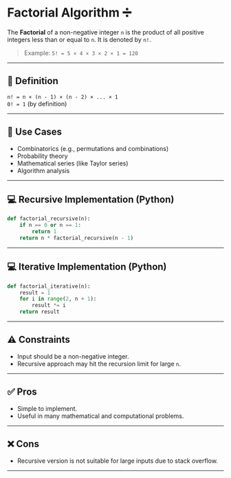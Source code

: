 # Factorial Algorithm ➗

The **Factorial** of a non-negative integer `n` is the product of all positive integers less than or equal to `n`. It is denoted by `n!`.

> Example: `5! = 5 × 4 × 3 × 2 × 1 = 120`

---

## 📌 Definition

`n! = n × (n - 1) × (n - 2) × ... × 1`  
`0! = 1` (by definition)

---

## 🚀 Use Cases

- Combinatorics (e.g., permutations and combinations)
- Probability theory
- Mathematical series (like Taylor series)
- Algorithm analysis

---

## 💻 Recursive Implementation (Python)

```python
def factorial_recursive(n):
    if n == 0 or n == 1:
        return 1
    return n * factorial_recursive(n - 1)
```

---

## 💻 Iterative Implementation (Python)

```python
def factorial_iterative(n):
    result = 1
    for i in range(2, n + 1):
        result *= i
    return result
```

---

## ⚠️ Constraints

- Input should be a non-negative integer.
- Recursive approach may hit the recursion limit for large `n`.

---

## ✅ Pros

- Simple to implement.
- Useful in many mathematical and computational problems.

---

## ❌ Cons

- Recursive version is not suitable for large inputs due to stack overflow.

---
